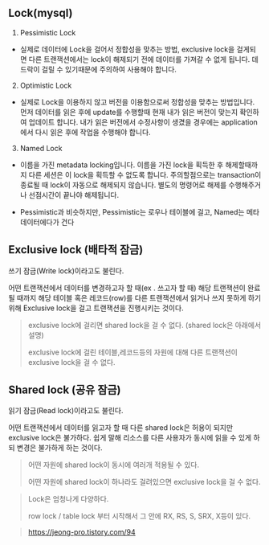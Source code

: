 ## Lock(mysql)

1. Pessimistic Lock

+ 실제로 데이터에 Lock을 걸어서 정합성을 맞추는 방법, exclusive lock을 걸게되면 다른 트랜잭션에서는 lock이 해제되기
전에 데이터를 가져갈 수 없게 됩니다. 데드락이 걸릴 수 있기때문에 주의하여 사용해야 합니다.

2. Optimistic Lock

+ 실제로 Lock을 이용하지 않고 버전을 이용함으로써 정합성을 맞추는 방법입니다. 먼저 데이터를 읽은 후에 update를 수행할때
현재 내가 읽은 버전이 맞는지 확인하여 업데이트 합니다. 내가 읽은 버전에서 수정사항이 생겼을 경우에는
application에서 다시 읽은 후에 작업을 수행해야 합니다.

3. Named Lock

+ 이름을 가진 metadata locking입니다. 이름을 가진 lock을 획득한 후 해제할때까지 다른 세션은 이 lock을 획득할 수 없도록 합니다.
주의할점으로는 transaction이 종료될 때 lock이 자동으로 해제되지 않습니다. 별도의 명령어로 해제를 수행해주거나 선점시간이 끝나야 해제됩니다.

+ Pessimistic과 비슷하지만, Pessimistic는 로우나 테이블에 걸고, Named는 메타데이터에다가 건다

## Exclusive lock (배타적 잠금)

쓰기 잠금(Write lock)이라고도 불린다.

어떤 트랜잭션에서 데이터를 변경하고자 할 때(ex . 쓰고자 할 때) 해당 트랜잭션이 완료될 때까지 
해당 테이블 혹은 레코드(row)를 다른 트랜잭션에서 읽거나 쓰지 못하게 하기 위해 Exclusive lock을 걸고 
트랜잭션을 진행시키는  것이다.

> exclusive lock에 걸리면 shared lock을 걸 수 없다. (shared lock은 아래에서 설명)
> 
> exclusive lock에 걸린 테이블,레코드등의 자원에 대해 다른 트랜잭션이 exclusive lock을 걸 수 없다.

## Shared lock (공유 잠금)

읽기 잠금(Read lock)이라고도 불린다.

어떤 트랜잭션에서 데이터를 읽고자 할 때 다른 shared lock은 허용이 되지만 exclusive lock은 불가하다.
쉽게 말해 리소스를 다른 사용자가 동시에 읽을 수 있게 하되 변경은 불가하게 하는 것이다.

> 어떤 자원에 shared lock이 동시에 여러개 적용될 수 있다.
>
> 어떤 자원에 shared lock이 하나라도 걸려있으면 exclusive lock을 걸 수 없다.

> Lock은 엄청나게 다양하다.
>
> row lock / table lock 부터 시작해서 그 안에 RX, RS, S, SRX, X등이 있다.

> https://jeong-pro.tistory.com/94

